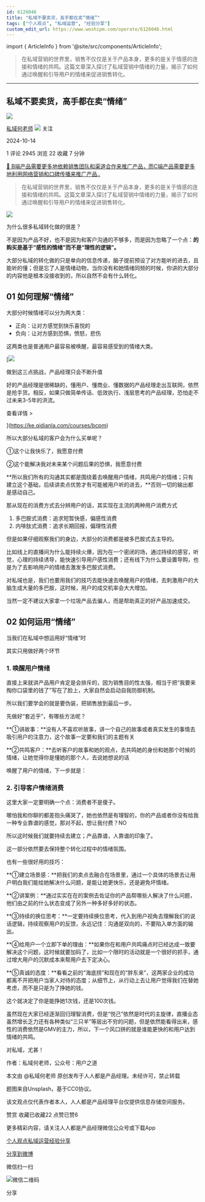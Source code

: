 ```yaml
---
id: 6126046
title: "私域不要卖货，高手都在卖“情绪”"
tags: ["个人观点", "私域运营", "经验分享"]
custom_edit_url: https://www.woshipm.com/operate/6126046.html
---
```

import { ArticleInfo } from '@site/src/components/ArticleInfo';

<ArticleInfo
    author="私域何老师"
    authorLink="https://www.woshipm.com/u/818092"
    published="2024-10-14"
    views={2945}
    comments={1}
    collects={22}
/>

> 在私域营销的世界里，销售不仅仅是关于产品本身，更多的是关于情感的连接和情绪的共鸣。这篇文章深入探讨了私域营销中情绪的力量，揭示了如何通过唤醒和引导用户的情绪来促进销售转化。

---

## 私域不要卖货，高手都在卖“情绪”

[![](https://static.woshipm.com/view/woshipm_api_def_20240823130814_6595.jpg?imageView2/1/w/72/h/72/q/100)](https://www.woshipm.com/u/818092)

[私域何老师](https://www.woshipm.com/u/818092) ![](https://static.woshipm.com/tag/1101_1@2x.png) 关注

2024-10-14

1 评论 2945 浏览 22 收藏 7 分钟

[🔗 B端产品需要更多地依赖销售团队和渠道合作来推广产品，而C端产品需要更多地利用网络营销和口碑传播来推广产品..](https://ke.qidianla.com/courses/bcpm)

> 在私域营销的世界里，销售不仅仅是关于产品本身，更多的是关于情感的连接和情绪的共鸣。这篇文章深入探讨了私域营销中情绪的力量，揭示了如何通过唤醒和引导用户的情绪来促进销售转化。

![](https://image.woshipm.com/2023/04/13/56b1a120-d9ef-11ed-a8b0-00163e0b5ff3.jpg)

为什么很多私域转化做的很差？

不是因为产品不好，也不是因为和客户沟通的不够多，而是因为忽略了一个点：**的购买是基于“感性的情绪”而不是“理性的逻辑”。**

大部分私域的转化做的只是单向的信息传递，脑子提前预设了对方能听的进去，且能听的懂；但是忘了人是情绪动物，当你没有和她情绪同频的时候，你讲的大部分的内容他是根本没接收到的，所以自然不会有什么转化。

## 01 如何理解“情绪”

大部分时候情绪可以分为两大类：

*   正向：让对方感觉到快乐喜悦的
*   负向：让对方感到恐惧，愤怒，悲伤

这两类也是普通用户最容易被唤醒，最容易感受到的情绪大类。

[![](https://image.woshipm.com/2023/07/27/1788a218-2c7f-11ee-b91f-00163e0b5ff3.png)

做到这三点挑战，产品经理只会不断升值

好的产品经理是很稀缺的，懂用户、懂商业、懂数据的产品经理走出互联网，依然是抢手货。相反，如果只做简单传话、低效执行、浅层思考的产品经理，恐怕走不过未来3-5年的洪流。

查看详情 >

](https://ke.qidianla.com/courses/bcpm)

所以大部分私域的客户会为什么买单呢？

①这个让我快乐了，我愿意付费

②这个能解决我对未来某个问题后果的恐惧，我愿意付费

**所以我们所有的沟通其实都是围绕着去唤醒用户情绪，共鸣用户的情绪；只有建立这个基础，后续讲卖点优势才有可能被用户听的进去，**否则一切的输出都是感动自己。

那从现在的消费方式去分辨用户的话，其实现在主流的两种用户消费方式

1.  多巴胺式消费：追求短暂快感，偏感性消费
2.  内啡肽式消费：追求长期回报，偏理性消费

但是如果仔细观察我们的身边，大部分的消费都是被多巴胺式去主导的。

比如线上的直播间为什么能持续火爆，因为在一个密闭的场，通过持续的感官，听觉，心理的持续诱导，能快速引导用户感性消费；还有线下为什么要设置导购，也是为了去影响用户的情绪去激发多巴胺式消费。

对私域也是，我们也要用我们的技巧去能快速去唤醒用户的情绪，去刺激用户的大脑生成大量的多巴胺，这时候，用户的成交机率会大大增加。

当然一定不建议大家拿一个垃圾产品去骗人，而是帮助真正的好产品加速成交。

## 02 如何运用“情绪”

当我们在私域中想运用好“情绪”时

其实只用做好两个环节

### 1\. 唤醒用户情绪

直接上来就讲产品用户肯定是会排斥的，因为销售目的性太强，相当于把“我要来掏你口袋里的钱了”写在了脸上，大家自然会启动自我防御机制。

所以我们要学会的就是要伪装，把销售放到最后一步。

先做好“套近乎”，有哪些方法呢？

**①讲故事：**没有人不喜欢听故事，讲一个自己的故事或者真实发生的事情去吸引用户的注意力，这个故事一定要和我们的主题有关

**②共鸣客户：**去听客户的故事和她的观点，去共鸣她的身份和她那个时候的情绪，让她觉得你是懂她的那个人，去说她想说的话

唤醒了用户的情绪，下一步就是：

### 2\. 引导客户情绪消费

这里大家一定要明确一个点：消费者不是傻子。

哪怕我和你聊的都差抱头痛哭了，她也依然是有理智的，你的产品或者你没有给我一种专业靠谱的感觉，那对不起，想让我付费？NO

所以这时候我们就要持续去建立；产品靠谱，人靠谱的印象了。

这一部分依然要去保持整个转化过程中的情绪氛围。

也有一些很好用的技巧：

**①建立场景感：**把我们的卖点去融合在场景里，通过一个具体的场景去让用户明白我们能给她解决什么问题，是能让她更快乐，还是避免坏情绪。

**②讲案例：**通过实实在在的案例去佐证你的产品帮哪些人解决了什么问题，他们由之前的什么状态变成了另外一种多好多好的状态。

**③持续的换位思考：**一定要持续换位思考，代入到用户视角去理解我们的说话逻辑，持续观察用户的反馈，永远记住：沟通是双向的，不要陷入单方面的输出。

**④给用户一个立即下单的理由：**如果你在和用户共鸣痛点时已经达成一致要解决这个问题，这时候就要加码了，比如一个限时的活动就是一个很好的抓手，通过增大用户的沉默成本来帮用户去下定决心。

**⑤真诚的态度：**看看之前的“海底捞”和现在的“胖东来”，这两家企业的成功都离不开把用户当家人对待的态度；从细节上，从行动上去让用户觉得我们在替她考虑，而不是只是为了挣她的钱。

这个就决定了你是能挣她1次钱，还是100次钱。

虽然现在大家已经逐渐回归理智消费，但是“悦己”依然是时代的主旋律，直播业态虽然增长乏力还有各种类似“三只羊”等层出不穷的问题，但是依然能看得出来，感性的消费依然是GMV的主力，所以，下一个风口拼的就是谁能更快的和用户达到情绪的共鸣。

对私域，尤甚！

作者：私域何老师，公众号：用户之道

本文由 @私域何老师 原创发布于人人都是产品经理。未经许可，禁止转载

题图来自Unsplash，基于CC0协议。

该文观点仅代表作者本人，人人都是产品经理平台仅提供信息存储空间服务。

赞赏 收藏已收藏22 点赞已赞6

更多精彩内容，请关注人人都是产品经理微信公众号或下载App

[个人观点](https://www.woshipm.com/tag/%e4%b8%aa%e4%ba%ba%e8%a7%82%e7%82%b9)[私域运营](https://www.woshipm.com/tag/%e7%a7%81%e5%9f%9f%e8%bf%90%e8%90%a5)[经验分享](https://www.woshipm.com/tag/%e7%bb%8f%e9%aa%8c%e5%88%86%e4%ba%ab)

[分享到微博](https://service.weibo.com/share/share.php?appkey=2775287854&title=私域不要卖货，高手都在卖“情绪”&url=https://www.woshipm.com/operate/6126046.html&pic=https://image.woshipm.com/2023/04/13/56b1a120-d9ef-11ed-a8b0-00163e0b5ff3.jpg)

微信扫一扫

![微信二维码](https://api.pwmqr.com/qrcode/create/?url=https://www.woshipm.com/operate/6126046.html)

分享
